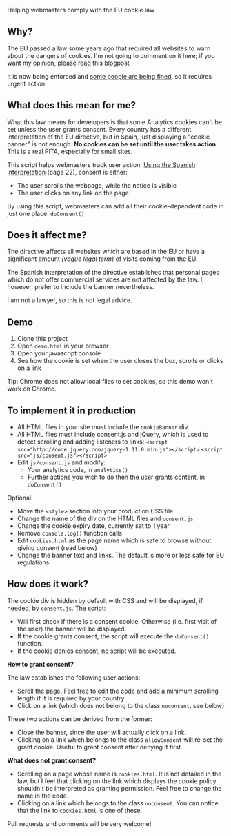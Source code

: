 Helping webmasters comply with the EU cookie law

Why?
----

The EU passed a law some years ago that required all websites to warn about the dangers of cookies. I'm not going to comment
on it here; if you want my opinion, [please read this blogpost](http://cfenollosa.com/blog/the-ignorant-eu-cookie-law.html)

It is now being enforced and [some people are being fined](http://www.elperiodico.com/es/noticias/redes/primer-procedimiento-sancionador-espana-por-incumplimiento-ley-cookies-2610349), so it requires urgent action

What does this mean for me?
---------------------------

What this law means for developers is that some Analytics cookies can't be set unless the user grants consent. Every country has a different interpretation of the EU directive, but in Spain,
just displaying a "cookie banner" is not enough. **No cookies can be set until the user takes action**. This is a real PITA, especially for small sites.

This script helps webmasters track user action.
[Using the Spanish interpretation](http://www.agpd.es/portalwebAGPD/canaldocumentacion/publicaciones/common/Guias/Guia_Cookies.pdf) (page 22), consent is either: 

- The user scrolls the webpage, while the notice is visible
- The user clicks on any link on the page

By using this script, webmasters can add all their cookie-dependent code in just one place: `doConsent()`

Does it affect me?
------------------

The directive affects all websites which are based in the EU or have a significant amount *(vague legal term)* of 
visits coming from the EU.

The Spanish interpretation of the directive establishes that personal pages which do 
not offer commercial services are not affected by the law. I, however, prefer to include the banner nevertheless.

I am not a lawyer, so this is not legal advice.

Demo
----

1. Clone this project
2. Open `demo.html` in your browser
3. Open your javascript console
4. See how the cookie is set when the user closes the box, scrolls or clicks on a link

Tip: Chrome does not allow local files to set cookies, so this demo won't work on Chrome.


To implement it in production
-----------------------------

- All HTML files in your site must include the `cookieBanner` div.
- All HTML files must include consent.js and jQuery, which is used to detect scrolling
and adding listeners to links:
`<script src="http://code.jquery.com/jquery-1.11.0.min.js"></script>`
`<script src="js/consent.js"></script>`
- Edit `js/consent.js` and modify:
    - Your analytics code, in `analytics()`
    - Further actions you wish to do then the user grants content, in `doConsent()`

Optional:
- Move the `<style>` section into your production CSS file.
- Change the name of the div on the HTML files and `consent.js`
- Change the cookie expiry date, currently set to 1 year
- Remove `console.log()` function calls
- Edit `cookies.html` as the page name which is safe to browse without giving consent (read below)
- Change the banner text and links. The default is more or less safe for EU regulations.


How does it work?
-----------------

The cookie div is hidden by default with CSS and will be displayed, if needed, by `consent.js`. The script:

- Will first check if there is a consent cookie. Otherwise (i.e. first visit of the user) the banner will be displayed.
- If the cookie grants consent, the script will execute the `doConsent()` function.
- If the cookie denies consent, no script will be executed.

**How to grant consent?**

The law establishes the following user actions:

- Scroll the page. Feel free to edit the code and add a minimum scrolling length if it is required by your country.
- Click on a link (which does not belong to the class `noconsent`, see below)

These two actions can be derived from the former:

- Close the banner, since the user will actually click on a link.
- Clicking on a link which belongs to the class `allowConsent` will re-set the grant cookie. Useful to grant consent after denying it first.

**What does not grant consent?**

- Scrolling on a page whose name is `cookies.html`. It is not detailed in the law, but I feel that clicking on the link
which displays the cookie policy shouldn't be interpreted as granting permission. Feel free to change the name in the code.
- Clicking on a link which belongs to the class `noconsent`. You can notice that the link to `cookies.html` is one of these.


Pull requests and comments will be very welcome!
